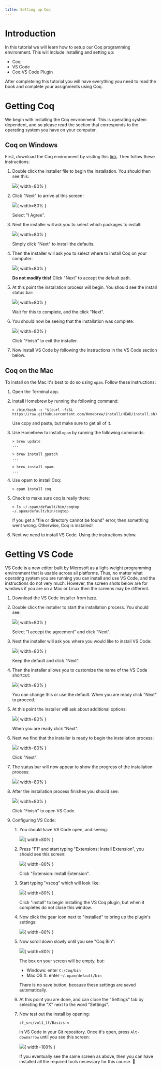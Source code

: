 ```yaml
---
title: Setting up Coq
---
```


# Introduction

In this tutorial we will learn how to setup our Coq programming
environment.  This will include installing and setting up:

- Coq
- VS Code
- Coq VS Code Plugin

After completeing this tutorial you will have everything you need to
read the book and complete your assignments using Coq.

# Getting Coq

We begin with installing the Coq environment. This is operating system
dependent, and so please read the section that corresponds to the
operating system you have on your computer.

## Coq on Windows

First, download the Coq environment by visiting this [link](
https://github.com/coq/coq/releases/download/V8.13.0/coq-8.13.0-installer-windows-x86_64.exe). Then
follow these instructions:

1. Double click the installer file to begin the installation. You
   should then see this:
   
   ![](/plweb/images/coq-install/coq-install-window-start.png ){ width=80% } 

2. Click "Next" to arrive at this screen:

    ![](/plweb/images/coq-install/coq-install-window-copyright.png ){ width=80% } 
    
    Select "I Agree".
    
3. Next the installer will ask you to select which packages to install:

   ![](/plweb/images/coq-install/coq-install-window-options.png ){ width=80% }
   
   Simply click "Next" to install the defaults.
   
4. Then the installer will ask you to select where to install Coq on your computer:

   ![](/plweb/images/coq-install/coq-install-window-path.png ){ width=80% }
    
   __Do not modify this!__ Click "Next" to accept the default path.
   
5. At this point the installation process will begin.  You should see the install status bar:

   ![](/plweb/images/coq-install/coq-install-window-statusbar.png ){ width=80% }
   
   Wait for this to complete, and the click "Next".
   
6. You should now be seeing that the installation was complete:

   ![](/plweb/images/coq-install/coq-install-window-complete.png ){ width=80% }
   
   Click "Finish" to exit the installer.

7. Now install VS Code by following the instructions in the VS Code section below.

## Coq on the Mac

To install on the Mac it's best to do so using `opam`. Follow these
instructions:

1. Open the Terminal app.

2. Install Homebrew by running the following command:

   ```
   > /bin/bash -c "$(curl -fsSL https://raw.githubusercontent.com/Homebrew/install/HEAD/install.sh)"
   ```

   Use copy and paste, but make sure to get all of it.

3. Use Homebrew to install `opam` by running the following commands:

   ```
   > brew update
   ...
   ```

   ```
   > brew install gpatch
   ...
   ```

   ```
   > brew install opam
   ...
   ```

4. Use opam to install Coq:

   ```
   > opam install coq
   ```

5. Check to  make sure coq is really there:

   ```
   > ls ~/.opam/default/bin/coqtop
   ~/.opam/default/bin/coqtop
   ```

   If you get a "file or directory cannot be found" error, then something
   went wrong. Otherwise, Coq is installed!

6. Next we need to install VS Code. Using the instructions below.

# Getting VS Code

VS Code is a new editor built by Microsoft as a light-weight
programming environment that is usable across all platforms.  Thus, no
matter what operating system you are running you can install and use
VS Code, and the instructions do not very much.  However, the screen
shots below are for windows if you are on a Mac or Linux then the
screens may be different.

1. Download the VS Code installer from [here](https://code.visualstudio.com/download ).  

2. Double click the installer to start the installation process.  You should see:

   ![](/plweb/images/coq-install/vscode-install-window-start.png ){ width=80% }
   
   Select "I accept the agreement" and click "Next".
   
3. Next the installer will ask you where you would like to install VS Code:


   ![](/plweb/images/coq-install/vscode-install-window-path.png ){ width=80% }

   Keep the default and click "Next".
   
4. Then the installer allows you to customize the name of the VS Code
   shortcut:
   
   ![](/plweb/images/coq-install/vscode-install-window-name.png ){ width=80% }
   
   You can change this or use the default.  When you are ready click "Next" to proceed.

5. At this point the installer will ask about additional options:

   ![](/plweb/images/coq-install/vscode-install-window-additional.png ){ width=80% }

   When you are ready click "Next".
   
6. Next we find that the installer is ready to begin the installation process:

   ![](/plweb/images/coq-install/vscode-install-window-ready.png ){ width=80% }
   
   Click "Next".

7. The status bar will now appear to show the progress of the installation process:

   ![](/plweb/images/coq-install/vscode-install-window-status-window.png ){ width=80% }
   
8. After the installation process finishes you should see:

   ![](/plweb/images/coq-install/vscode-install-window-finish.png ){ width=80% }
   
   Click "Finish" to open VS Code.
   
9. Configuring VS Code:

    1. You should have VS Code open, and seeing:
    
       ![](/plweb/images/coq-install/vscode-open.png ){ width=80% }
       
    2. Press "F1" and start typing "Extensions: Install Extension", you should see this screen:
    
       ![](/plweb/images/coq-install/vscode-extensions-install.png ){ width=80% }

       Click "Extension: Install Extension".
       
    3. Start typing "vscoq" which will look like:

       ![](/plweb/images/coq-install/vscode-vscoq-search.png ){ width=80% }
       
       Click "install" to begin installing the VS Coq plugin, but when
       it completes do not close this window.
       
    4. Now click the gear icon next to "Installed" to bring up the
       plugin's settings:
       
       ![](/plweb/images/coq-install/vscode-vscoq-extension-config.png ){ width=80% }

    5. Now scroll down slowly until you see "Coq Bin":
    
       ![](/plweb/images/coq-install/vscode-vscoq-binpath.png ){ width=80% }
       
       The box on your screen will be empty, but:
       
       - Windows: enter `C:/Coq/bin`
       - Mac OS X: enter `~/.opam/default/bin`
       
       There is no save button, because these settings are saved
       automatically.
       
    7. At this point you are done, and can close the "Settings" tab by
       selecting the "X" next to the word "Settings".
       
    8. Now test out the install by opening:
    
       ```
       sf_src/vol1_lf/Basics.v
       ```
       
       in VS Code in your Git repository.  Once it's open, press `Alt-downarrow` until you see this screen:
       
       ![](/plweb/images/coq-install/vscode-vscoq-example-run.png ){ width=100% }
       
       If you eventually see the same screen as above, then you can have installed all the required tools necessary for this course. 🎉
